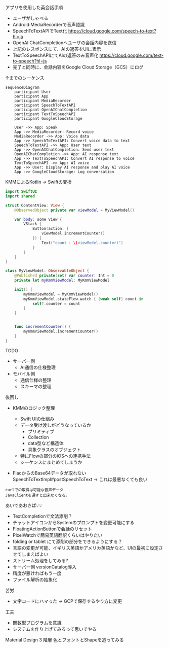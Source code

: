 アプリを使用した英会話手順
- ユーザがしゃべる
- Android:MediaRecorderで音声認識
- SpeechToTextAPIでText化
https://cloud.google.com/speech-to-text?hl=ja
- OpenAI ChatCompletionへユーザの会話内容を送信
- 上記のレスポンスにて、AIの返答をUIに表示
- TextToSpeechAPIにてAIの返答のみ音声化
https://cloud.google.com/text-to-speech?hl=ja
- 完了と同時に、会話内容をGoogle Cloud Storage（GCS）にログ

↑までのシーケンス

```mermaid
sequenceDiagram
    participant User
    participant App
    participant MediaRecorder
    participant SpeechToTextAPI
    participant OpenAIChatCompletion
    participant TextToSpeechAPI
    participant GoogleCloudStorage

    User ->> App: Speak
    App ->> MediaRecorder: Record voice
    MediaRecorder ->> App: Voice data
    App ->> SpeechToTextAPI: Convert voice data to text
    SpeechToTextAPI ->> App: User text
    App ->> OpenAIChatCompletion: Send user text
    OpenAIChatCompletion ->> App: AI response text
    App ->> TextToSpeechAPI: Convert AI response to voice
    TextToSpeechAPI ->> App: AI voice
    App ->> User: Display AI response and play AI voice
    App ->> GoogleCloudStorage: Log conversation
```



KMMによるKotlin -> Swiftの変換

```swift
import SwiftUI
import shared

struct ContentView: View {
    @ObservedObject private var viewModel = MyViewModel()

    var body: some View {
        VStack {
            Button(action: {
                viewModel.incrementCounter()
            }) {
                Text("count : \(viewModel.counter)")
            }
        }
    }
}

class MyViewModel: ObservableObject {
    @Published private(set) var counter: Int = 0
    private let myKmmViewModel: MyKmmViewModel

    init() {
        myKmmViewModel = MyKmmViewModel()
        myKmmViewModel.stateFlow.watch { [weak self] count in
            self?.counter = count
        }
    }


    func incrementCounter() {
        myKmmViewModel.incrementCounter()
    }
}

```

TODO 
- サーバー側
    - AI通信の仕様整理
- モバイル側
    - 通信仕様の整理
    - スキーマの整理

後回し
- KMMのロジック整理
    - Swift UIの仕組み
    - データ受け渡しがどうなっているか
        - プリミティブ
        - Collection
        - data型など構造体
        - 具象クラスのオブジェクト
    - 特にFlowの部分のiOSへの連携手法
    - シーケンスにまとめてしまうか


- FlacからのBase64データが取れない SpeechToTextImpl#postSpeechToText -> これは最悪なくても良い
```
curlでの取得は可能な音声データ
JavaClientを通すと出来なくなる。
```


あいであおきば💡💡
- TextCompletionで文法添削？
- チャットアイコンからSystemのプロンプトを変更可能にする
- FloatingActionButtonで会話のリセット
- PixelWatchで簡易英語翻訳くらいはやりたい
- folding or tablet にて添削の部分をできるようにする？
- 言語の変更が可能、イギリス英語かアメリカ英語かなど、UIの最初に設定させてしまえばよい
- ストリーム処理をしてみる?
- サーバー側 versionCatalog導入
- 精度が悪ければもう一度
- ファイル解析の抽象化


苦労
- 文字コードにハマった 
 -> GCPで保存するやり方に変更

工夫
- 関数型プログラムを意識
- システムを作り上げてみるって思いでやる


Material Design 3 階層
色とフォントとShapeを追ってみる


